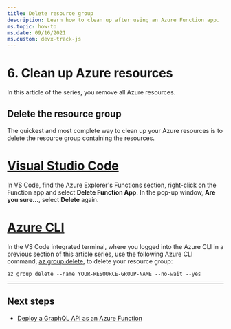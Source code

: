 ```yaml
---
title: Delete resource group
description: Learn how to clean up after using an Azure Function app.
ms.topic: how-to
ms.date: 09/16/2021
ms.custom: devx-track-js
---
```


# 6. Clean up Azure resources

In this article of the series, you remove all Azure resources.

## Delete the resource group

The quickest and most complete way to clean up your Azure resources is to delete the resource group containing the resources. 
# [Visual Studio Code](#tab/vscode-remove-resource-group)

In VS Code, find the Azure Explorer's Functions section, right-click on the Function app and select **Delete Function App**. In the pop-up window, **Are you sure...**, select **Delete** again. 

# [Azure CLI](#tab/azcli-remove-resource-group)

In the VS Code integrated terminal, where you logged into the Azure CLI in a previous section of this article series, use the following Azure CLI command, [az group delete](/cli/azure/group#az_group_delete), to delete your resource group:

```azurecli
az group delete --name YOUR-RESOURCE-GROUP-NAME --no-wait --yes
```

---

## Next steps

* [Deploy a GraphQL API as an Azure Function](../graphql/azure-function-hello-world.md)